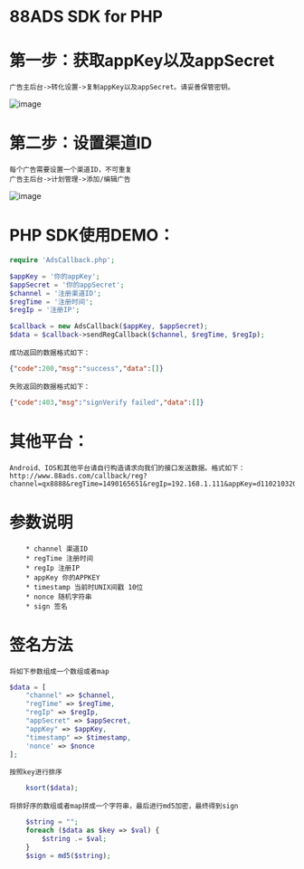 # 88ADS SDK for PHP

# 第一步：获取appKey以及appSecret
	广告主后台->转化设置->复制appKey以及appSecret。请妥善保管密钥。

![image](https://github.com/88ads/php-sdk/blob/master/img/screenshot.png)

# 第二步：设置渠道ID
    每个广告需要设置一个渠道ID，不可重复
	广告主后台->计划管理->添加/编辑广告
![image](https://github.com/88ads/php-sdk/blob/master/img/qd.png)

# PHP SDK使用DEMO：
```php
require 'AdsCallback.php';

$appKey = '你的appKey';
$appSecret = '你的appSecret';
$channel = '注册渠道ID';
$regTime = '注册时间';
$regIp = '注册IP';

$callback = new AdsCallback($appKey, $appSecret);
$data = $callback->sendRegCallback($channel, $regTime, $regIp);
```

	成功返回的数据格式如下：
```json
{"code":200,"msg":"success","data":[]}
```

	失败返回的数据格式如下：
```json
{"code":403,"msg":"signVerify failed","data":[]}
```

# 其他平台：
	Android、IOS和其他平台请自行构造请求向我们的接口发送数据。格式如下：
	http://www.88ads.com/callback/reg?channel=qx8888&regTime=1490165651&regIp=192.168.1.111&appKey=d110210320e7bbdcf63ac0e6f7f26d53&timestamp=1490165651&nonce=WGxPhzTE&sign=52b20e1775ea7b4a46af8e514067d8b2
	
# 参数说明
```
    * channel 渠道ID
    * regTime 注册时间
    * regIp 注册IP
    * appKey 你的APPKEY
    * timestamp 当前时UNIX间戳 10位
    * nonce 随机字符串
    * sign 签名
```
	
# 签名方法
    将如下参数组成一个数组或者map
```php
$data = [
    "channel" => $channel,
    "regTime" => $regTime,
    "regIp" => $regIp,
    "appSecret" => $appSecret,
    "appKey" => $appKey,
    "timestamp" => $timestamp,
    'nonce' => $nonce
];
```

    按照key进行排序
```php
    ksort($data);
```


    将排好序的数组或者map拼成一个字符串，最后进行md5加密，最终得到sign
```php
    $string = "";
    foreach ($data as $key => $val) {
        $string .= $val;
    }
    $sign = md5($string);
```

    